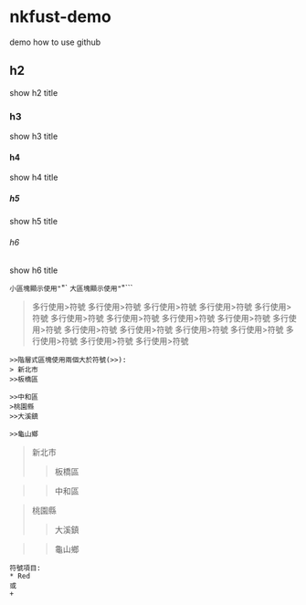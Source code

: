 # nkfust-demo
demo how to use github
## h2 ##
show h2 title
### h3 ###
show h3 title
#### h4 ####
show h4 title
##### h5 ######
show h5 title
###### h6 ######
show h6 title

`小區塊顯示使用"`"`
```大區塊顯示使用"```"```

>多行使用>符號
>多行使用>符號
>多行使用>符號
>多行使用>符號
>多行使用>符號
>多行使用>符號
>多行使用>符號
>多行使用>符號
>多行使用>符號
>多行使用>符號
>多行使用>符號
>多行使用>符號
>多行使用>符號
>多行使用>符號
>多行使用>符號
>多行使用>符號
>多行使用>符號

```
>>階層式區塊使用兩個大於符號(>>):
> 新北市
>>板橋區

>>中和區
>桃園縣
>>大溪鎮

>>龜山鄉
```
>新北市
>>板橋區

>>中和區

>桃園縣
>>大溪鎮

>>龜山鄉

```
符號項目:
* Red
或
+
